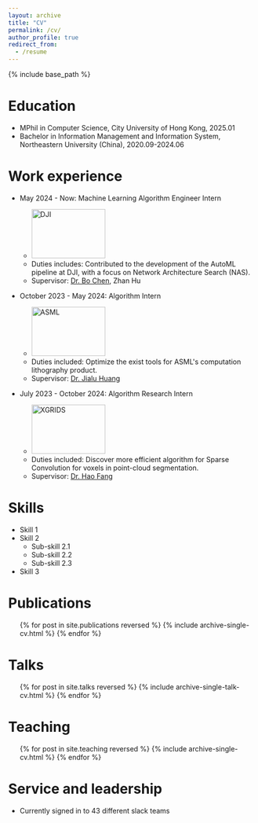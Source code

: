 ```yaml
---
layout: archive
title: "CV"
permalink: /cv/
author_profile: true
redirect_from:
  - /resume
---
```


{% include base_path %}

Education
======
* MPhil in Computer Science, City University of Hong Kong, 2025.01
* Bachelor in Information Management and Information System, Northeastern University (China), 2020.09-2024.06

Work experience
======
* May 2024 - Now: Machine Learning Algorithm Engineer Intern
  * <a href="https://dji.com"> <img src="https://pic.imgdb.cn/item/670fc544d29ded1a8c51c6bb.png" alt="DJI" width="150" height="100" /></a>
  * Duties includes: Contributed to the development of the AutoML pipeline at DJI, with a focus on Network Architecture Search (NAS).
  * Supervisor: [Dr. Bo Chen](https://www.linkedin.com/in/bo-chen-76960688), Zhan Hu

* October 2023 - May 2024: Algorithm Intern
  * <a href="https://www.asml.com/en"> <img src="https://pic.imgdb.cn/item/670fc511d29ded1a8c5197e1.png" alt="ASML" width="150" height="100" /></a>
  * Duties included: Optimize the exist tools for ASML's computation lithography product.
  * Supervisor: [Dr. Jialu Huang](https://hideunderbush.github.io/)

* July 2023 - October 2024: Algorithm Research Intern
  * <a href="https://www.xgrids.cn/"> <img src="https://pic.imgdb.cn/item/670fc522d29ded1a8c51a897.png" alt="XGRIDS" width="150" height="100" /></a>
  * Duties included: Discover more efficient algorithm for Sparse Convolution for voxels in point-cloud segmentation.
  * Supervisor: [Dr. Hao Fang](https://univ-cotedazur.fr/hao-fang)
  
Skills
======
* Skill 1
* Skill 2
  * Sub-skill 2.1
  * Sub-skill 2.2
  * Sub-skill 2.3
* Skill 3

Publications
======
  <ul>{% for post in site.publications reversed %}
    {% include archive-single-cv.html %}
  {% endfor %}</ul>
  
Talks
======
  <ul>{% for post in site.talks reversed %}
    {% include archive-single-talk-cv.html  %}
  {% endfor %}</ul>
  
Teaching
======
  <ul>{% for post in site.teaching reversed %}
    {% include archive-single-cv.html %}
  {% endfor %}</ul>
  
Service and leadership
======
* Currently signed in to 43 different slack teams
